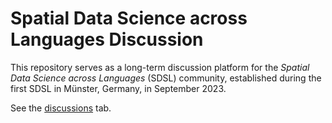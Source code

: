 # Spatial Data Science across Languages Discussion

This repository serves as a long-term discussion platform for the _Spatial Data Science across Languages_ (SDSL) community, established during the first SDSL in Münster, Germany, in September 2023.

See the [discussions](https://github.com/spatial-data-science/discuss/discussions) tab.
